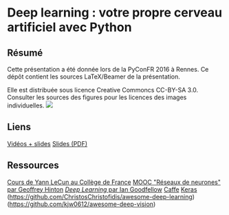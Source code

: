 # Deep learning : votre propre cerveau artificiel avec Python

## Résumé

Cette présentation a été donnée lors de la PyConFR 2016 à Rennes. Ce dépôt contient les sources LaTeX/Beamer de la présentation.

Elle est distribuée sous licence Creative Commoncs CC-BY-SA 3.0. Consulter les sources des figures pour les licences des images individuelles.
![](http://i.creativecommons.org/l/by-sa/3.0/88x31.png)

## Liens

[Vidéos + slides](https://www.pycon.fr/2016/videos/deep-learning-votre-propre-cerveau-artificiel-avec-python.html)
[Slides (PDF)](https://nicolas.audebert.at/blog/pdfs/pyconfr2016-deep-learning-naudebert.pdf)

## Ressources

[Cours de Yann LeCun au Collège de France](https://www.college-de-france.fr/site/yann-lecun/)
[MOOC "Réseaux de neurones" par Geoffrey Hinton](https://fr.coursera.org/learn/neural-networks)
[*Deep Learning* par Ian Goodfellow](http://www.deeplearningbook.org/)
[Caffe](http://caffe.berkeleyvision.org/)
[Keras](https://keras.io/)
(https://github.com/ChristosChristofidis/awesome-deep-learning)
(https://github.com/kjw0612/awesome-deep-vision)
